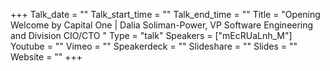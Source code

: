 +++
Talk_date = ""
Talk_start_time = ""
Talk_end_time = ""
Title = "Opening Welcome by Capital One | Dalia Soliman-Power, VP Software Engineering and Division CIO/CTO "
Type = "talk"
Speakers = ["mEcRUaLnh_M"]
Youtube = ""
Vimeo = ""
Speakerdeck = ""
Slideshare = ""
Slides = ""
Website = ""
+++